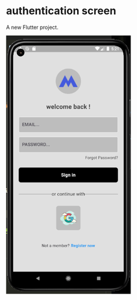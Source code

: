 # authentication screen

A new Flutter project.




![image alt](https://github.com/jehovah-son/sign-in-page/blob/efbe960e7d459dc130a9919beb65b9b2d130c8e3/sign%20in.png)
 
 
